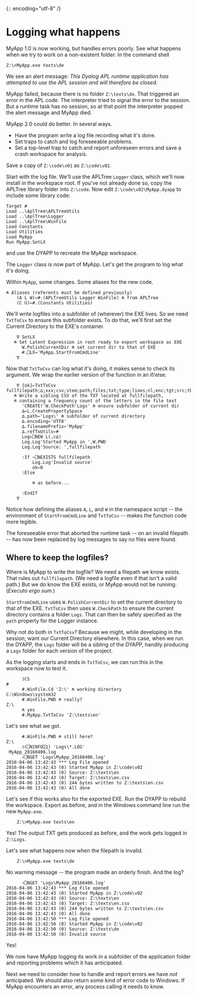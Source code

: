{:: encoding="utf-8" /}

Logging what happens 
====================

MyApp 1.0 is now working, but handles errors poorly. See what happens when we try to work on a non-existent folder. In the command shell

~~~
Z:\>MyApp.exe texts\de
~~~

We see an alert message: _This Dyalog APL runtime application has attempted to use the APL session and will therefore be closed._ 

MyApp failed, because there is no folder `Z:\texts\de`. That triggered an error in the APL code. The interpreter tried to signal the error to the session. But a runtime task has no session, so at that point the interpreter popped the alert message and MyApp died.   

MyApp 2.0 could do better. In several ways.

* Have the program write a log file recording what it's done.
* Set traps to catch and log foreseeable problems.
* Set a top-level trap to catch and report unforeseen errors and save a crash workspace for analysis.

Save a copy of `Z:\code\v01` as `Z:\code\v02`.

Start with the log file. We'll use the APLTree `Logger` class, which we'll now install in the workspace root. If you've not already done so, copy the APLTree library folder into `Z:\code`. Now edit `Z:\code\v02\MyApp.dyapp` to include some library code:

~~~
Target #
Load ..\AplTree\APLTreeUtils
Load ..\AplTree\Logger
Load ..\AplTree\WinFile
Load Constants
Load Utilities
Load MyApp
Run MyApp.SetLX
~~~ 

and use the DYAPP to recreate the MyApp workspace. 

The `Logger` class is now part of MyApp. Let's get the program to log what it's doing. 

Within `MyApp`, some changes. Some aliases for the new code.

~~~
⍝ Aliases (referents must be defined previously)
    (A L W)←#.(APLTreeUtils Logger WinFile) ⍝ from APLTree
    (C U)←#.(Constants Utilities) 
~~~

We'll write logfiles into a subfolder of (wherever) the EXE lives. So we need `TxtToCsv` to ensure this subfolder exists. To do that, we'll first set the Current Directory to the EXE's container.

~~~
    ∇ SetLX
   ⍝ Set Latent Expression in root ready to export workspace as EXE
      W.PolishCurrentDir ⍝ set current dir to that of EXE
      #.⎕LX←'MyApp.StartFromCmdLine'
    ∇
~~~

Now that `TxtToCsv` can log what it's doing, it makes sense to check its argument. We wrap the earlier version of the function in an if/else:

~~~
    ∇ {ok}←TxtToCsv fullfilepath;∆;xxx;csv;stem;path;files;txt;type;lines;nl;enc;tgt;src;tbl
   ⍝ Write a sibling CSV of the TXT located at fullfilepath,
   ⍝ containing a frequency count of the letters in the file text
      'CREATE!'W.CheckPath'Logs' ⍝ ensure subfolder of current dir
      ∆←L.CreatePropertySpace
      ∆.path←'Logs\' ⍝ subfolder of current directory
      ∆.encoding←'UTF8'
      ∆.filenamePrefix←'MyApp'
      ∆.refToUtils←#
      Log←⎕NEW L(,⊂∆)
      Log.Log'Started MyApp in ',W.PWD
      Log.Log'Source: ',fullfilepath

      :If ~⎕NEXISTS fullfilepath
          Log.Log'Invalid source'
		  ok←0
      :Else
	  
		  ⍝ as before...
      
	  :EndIf
    ∇
~~~

Notice how defining the aliases `A`, `L`, and `W` in the namespace script -- the environment of `StartFromCmdLine` and `TxtToCsv` -- makes the function code more legible. 

The foreseeable error that aborted the runtime task -- on an invalid filepath -- has now been replaced by log messages to say no files were found.


Where to keep the logfiles? 
------------------------

Where is MyApp to write the logfile? We need a filepath we know exists. That rules out `fullfilepath`. (We need a logfile even if that isn't a valid path.) But we do know the EXE exists, or MyApp would not be running. (_Executo ergo sum._) 

`StartFromCmdLine` uses `W.PolishCurrentDir` to set the current directory to that of the EXE. `TxtToCsv` then uses `W.CheckPath` to ensure the current directory contains a folder `Logs`. That can then be safely specified as the `path` property for the Logger instance.   

Why not do both in `TxtToCsv`? Because we might, while developing in the session, want our Current Directory elsewhere. In this case, when we run the DYAPP, the `Logs` folder will be a sibling of the DYAPP, handily producing a `Logs` folder for each version of the project.

As the logging starts and ends in `TxtToCsv`, we can run this in the workspace now to test it.

~~~~~~~~
      )CS
#
      #.WinFile.Cd 'Z:\' ⍝ working directory
C:\Windows\system32
      #.WinFile.PWD ⍝ really?
Z:\
      ⍝ yes
      #.MyApp.TxtToCsv 'Z:\texts\en'
~~~~~~~~

Let's see what we got.

~~~~~~~~
      #.WinFile.PWD ⍝ still here?
Z:\
      ⊃(⎕NINFO⍠1) 'Logs\*.LOG'
 MyApp_20160406.log 
      ↑⎕NGET 'Logs\MyApp_20160406.log'
2016-04-06 13:42:43 *** Log File opened
2016-04-06 13:42:43 (0) Started MyApp in Z:\code\v02
2016-04-06 13:42:43 (0) Source: Z:\texts\en
2016-04-06 13:42:43 (0) Target: Z:\texts\en.csv
2016-04-06 13:42:43 (0) 244 bytes written to Z:\texts\en.csv
2016-04-06 13:42:43 (0) All done
~~~~~~~~

Let's see if this works also for the exported EXE. Run the DYAPP to rebuild the workspace. Export as before, and in the Windows command line run the new `MyApp.exe`.

~~~
    Z:\>MyApp.exe texts\en
~~~

Yes! The output TXT gets produced as before, and the work gets logged in `Z:\Logs`. 

Let's see what happens now when the filepath is invalid. 

~~~
    Z:\>MyApp.exe texts\de
~~~

No warning message -- the program made an orderly finish. And the log?

~~~
      ↑⎕NGET 'Logs\MyApp_20160406.log'
2016-04-06 13:42:43 *** Log File opened
2016-04-06 13:42:43 (0) Started MyApp in Z:\code\v02
2016-04-06 13:42:43 (0) Source: Z:\texts\en
2016-04-06 13:42:43 (0) Target: Z:\texts\en.csv
2016-04-06 13:42:43 (0) 244 bytes written to Z:\texts\en.csv
2016-04-06 13:42:43 (0) All done
2016-04-06 13:42:50 *** Log File opened
2016-04-06 13:42:50 (0) Started MyApp in Z:\code\v02
2016-04-06 13:42:50 (0) Source: Z:\texts\de
2016-04-06 13:42:50 (0) Invalid source
~~~

Yes! 

We now have MyApp logging its work in a subfolder of the application folder and reporting problems which it has anticipated.

Next we need to consider how to handle and report errors we have _not_ anticipated. We should also return some kind of error code to Windows. If MyApp encounters an error, any process calling it needs to know. 
